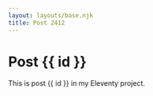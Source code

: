 ```yaml
---
layout: layouts/base.njk
title: Post 2412
---
```


# Post {{ id }}

This is post {{ id }} in my Eleventy project.
